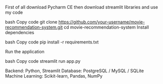 First of all download Pycharm CE then download streamlit libraries and use my code 


bash
Copy code
git clone https://github.com/your-username/movie-recommendation-system.git
cd movie-recommendation-system
Install dependencies

bash
Copy code
pip install -r requirements.txt


Run the application

bash
Copy code
streamlit run app.py

Backend: Python, Streamlit
Database: PostgreSQL / MySQL / SQLite
Machine Learning: Scikit-learn, Pandas, NumPy

